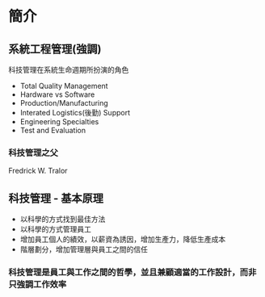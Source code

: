 # 簡介

## 系統工程管理(強調)

科技管理在系統生命週期所扮演的角色

- Total Quality Management
- Hardware vs Software
- Production/Manufacturing
- Interated Logistics(後勤) Support
- Engineering Specialties
- Test and Evaluation

### 科技管理之父

Fredrick W. Tralor

## 科技管理 - 基本原理

- 以科學的方式找到最佳方法
- 以科學的方式管理員工
- 增加員工個人的績效，以薪資為誘因，增加生產力，降低生產成本
- 階層劃分，增加管理層與員工之間的信任

### 科技管理是員工與工作之間的哲學，並且兼顧適當的工作設計，而非只強調工作效率
